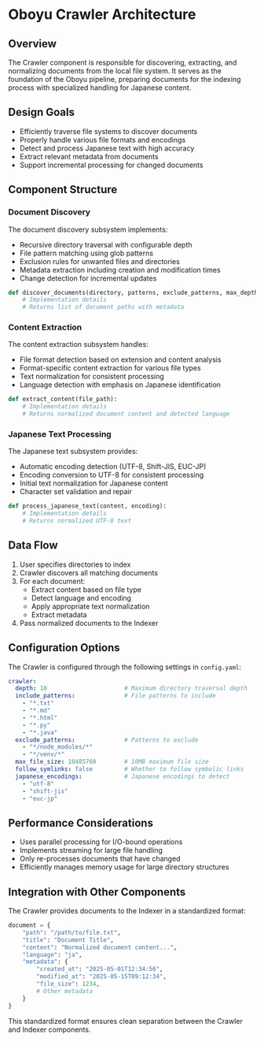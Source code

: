 # Oboyu Crawler Architecture

## Overview

The Crawler component is responsible for discovering, extracting, and normalizing documents from the local file system. It serves as the foundation of the Oboyu pipeline, preparing documents for the indexing process with specialized handling for Japanese content.

## Design Goals

- Efficiently traverse file systems to discover documents
- Properly handle various file formats and encodings
- Detect and process Japanese text with high accuracy
- Extract relevant metadata from documents
- Support incremental processing for changed documents

## Component Structure

### Document Discovery

The document discovery subsystem implements:

- Recursive directory traversal with configurable depth
- File pattern matching using glob patterns
- Exclusion rules for unwanted files and directories
- Metadata extraction including creation and modification times
- Change detection for incremental updates

```python
def discover_documents(directory, patterns, exclude_patterns, max_depth):
    # Implementation details
    # Returns list of document paths with metadata
```

### Content Extraction

The content extraction subsystem handles:

- File format detection based on extension and content analysis
- Format-specific content extraction for various file types
- Text normalization for consistent processing
- Language detection with emphasis on Japanese identification

```python
def extract_content(file_path):
    # Implementation details
    # Returns normalized document content and detected language
```

### Japanese Text Processing

The Japanese text subsystem provides:

- Automatic encoding detection (UTF-8, Shift-JIS, EUC-JP)
- Encoding conversion to UTF-8 for consistent processing
- Initial text normalization for Japanese content
- Character set validation and repair

```python
def process_japanese_text(content, encoding):
    # Implementation details
    # Returns normalized UTF-8 text
```

## Data Flow

1. User specifies directories to index
2. Crawler discovers all matching documents
3. For each document:
   - Extract content based on file type
   - Detect language and encoding
   - Apply appropriate text normalization
   - Extract metadata
4. Pass normalized documents to the Indexer

## Configuration Options

The Crawler is configured through the following settings in `config.yaml`:

```yaml
crawler:
  depth: 10                      # Maximum directory traversal depth
  include_patterns:              # File patterns to include
    - "*.txt"
    - "*.md"
    - "*.html"
    - "*.py"
    - "*.java"
  exclude_patterns:              # Patterns to exclude
    - "*/node_modules/*"
    - "*/venv/*"
  max_file_size: 10485760        # 10MB maximum file size
  follow_symlinks: false         # Whether to follow symbolic links
  japanese_encodings:            # Japanese encodings to detect
    - "utf-8"
    - "shift-jis"
    - "euc-jp"
```

## Performance Considerations

- Uses parallel processing for I/O-bound operations
- Implements streaming for large file handling
- Only re-processes documents that have changed
- Efficiently manages memory usage for large directory structures

## Integration with Other Components

The Crawler provides documents to the Indexer in a standardized format:

```python
document = {
    "path": "/path/to/file.txt",
    "title": "Document Title",
    "content": "Normalized document content...",
    "language": "ja",
    "metadata": {
        "created_at": "2025-05-01T12:34:56",
        "modified_at": "2025-05-15T09:12:34",
        "file_size": 1234,
        # Other metadata
    }
}
```

This standardized format ensures clean separation between the Crawler and Indexer components.